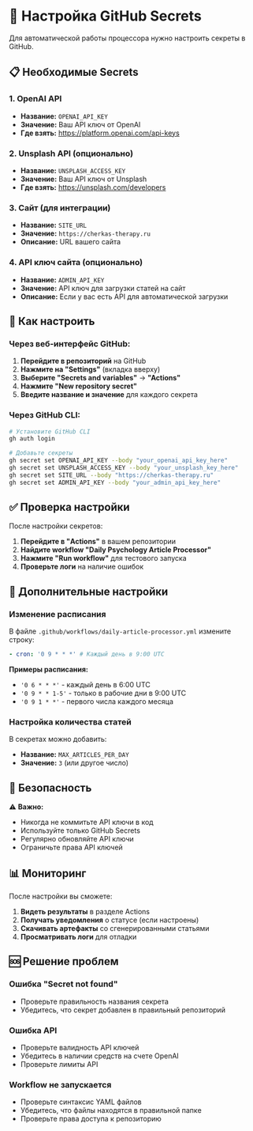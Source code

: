 # 🔐 Настройка GitHub Secrets

Для автоматической работы процессора нужно настроить секреты в GitHub.

## 📋 Необходимые Secrets

### 1. OpenAI API

- **Название:** `OPENAI_API_KEY`
- **Значение:** Ваш API ключ от OpenAI
- **Где взять:** https://platform.openai.com/api-keys

### 2. Unsplash API (опционально)

- **Название:** `UNSPLASH_ACCESS_KEY`
- **Значение:** Ваш API ключ от Unsplash
- **Где взять:** https://unsplash.com/developers

### 3. Сайт (для интеграции)

- **Название:** `SITE_URL`
- **Значение:** `https://cherkas-therapy.ru`
- **Описание:** URL вашего сайта

### 4. API ключ сайта (опционально)

- **Название:** `ADMIN_API_KEY`
- **Значение:** API ключ для загрузки статей на сайт
- **Описание:** Если у вас есть API для автоматической загрузки

## 🚀 Как настроить

### Через веб-интерфейс GitHub:

1. **Перейдите в репозиторий** на GitHub
2. **Нажмите на "Settings"** (вкладка вверху)
3. **Выберите "Secrets and variables"** → **"Actions"**
4. **Нажмите "New repository secret"**
5. **Введите название и значение** для каждого секрета

### Через GitHub CLI:

```bash
# Установите GitHub CLI
gh auth login

# Добавьте секреты
gh secret set OPENAI_API_KEY --body "your_openai_api_key_here"
gh secret set UNSPLASH_ACCESS_KEY --body "your_unsplash_key_here"
gh secret set SITE_URL --body "https://cherkas-therapy.ru"
gh secret set ADMIN_API_KEY --body "your_admin_api_key_here"
```

## ✅ Проверка настройки

После настройки секретов:

1. **Перейдите в "Actions"** в вашем репозитории
2. **Найдите workflow "Daily Psychology Article Processor"**
3. **Нажмите "Run workflow"** для тестового запуска
4. **Проверьте логи** на наличие ошибок

## 🔧 Дополнительные настройки

### Изменение расписания

В файле `.github/workflows/daily-article-processor.yml` измените строку:

```yaml
- cron: '0 9 * * *' # Каждый день в 9:00 UTC
```

**Примеры расписания:**

- `'0 6 * * *'` - каждый день в 6:00 UTC
- `'0 9 * * 1-5'` - только в рабочие дни в 9:00 UTC
- `'0 9 1 * *'` - первого числа каждого месяца

### Настройка количества статей

В секретах можно добавить:

- **Название:** `MAX_ARTICLES_PER_DAY`
- **Значение:** `3` (или другое число)

## 🚨 Безопасность

⚠️ **Важно:**

- Никогда не коммитьте API ключи в код
- Используйте только GitHub Secrets
- Регулярно обновляйте API ключи
- Ограничьте права API ключей

## 📊 Мониторинг

После настройки вы сможете:

1. **Видеть результаты** в разделе Actions
2. **Получать уведомления** о статусе (если настроены)
3. **Скачивать артефакты** со сгенерированными статьями
4. **Просматривать логи** для отладки

## 🆘 Решение проблем

### Ошибка "Secret not found"

- Проверьте правильность названия секрета
- Убедитесь, что секрет добавлен в правильный репозиторий

### Ошибка API

- Проверьте валидность API ключей
- Убедитесь в наличии средств на счете OpenAI
- Проверьте лимиты API

### Workflow не запускается

- Проверьте синтаксис YAML файлов
- Убедитесь, что файлы находятся в правильной папке
- Проверьте права доступа к репозиторию
